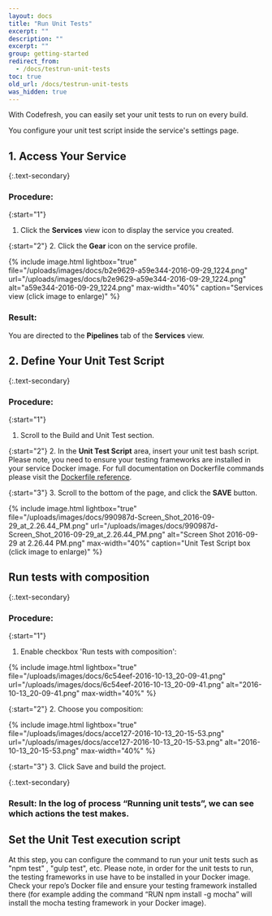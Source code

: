 ```yaml
---
layout: docs
title: "Run Unit Tests"
excerpt: ""
description: ""
excerpt: ""
group: getting-started
redirect_from:
  - /docs/testrun-unit-tests
toc: true
old_url: /docs/testrun-unit-tests
was_hidden: true
---
```

With Codefresh, you can easily set your unit tests to run on every build.

You configure your unit test script inside the service's settings page.

## 1. Access Your Service

{:.text-secondary}
### **Procedure**:

{:start="1"}
1. Click the **Services** view icon to display the service you created.
 
{:start="2"}
2. Click the **Gear** icon on the service profile.

{% include image.html 
lightbox="true" 
file="/uploads/images/docs/b2e9629-a59e344-2016-09-29_1224.png" 
url="/uploads/images/docs/b2e9629-a59e344-2016-09-29_1224.png"
alt="a59e344-2016-09-29_1224.png"
max-width="40%"
caption="Services view (click image to enlarge)"
%}

### **Result**:
You are directed to the **Pipelines** tab of the **Services** view.

## 2. Define Your Unit Test Script

{:.text-secondary}
### **Procedure**:

{:start="1"}
1. Scroll to the Build and Unit Test section.

{:start="2"}
2. In the **Unit Test Script** area, insert your unit test bash script.
Please note,  you need to ensure your testing frameworks are installed in your service Docker image. For full documentation on Dockerfile commands please visit the [Dockerfile reference](https://docs.docker.com/engine/reference/builder/).

{:start="3"}
3. Scroll to the bottom of the page, and click the **SAVE** button.

{% include image.html 
lightbox="true" 
file="/uploads/images/docs/990987d-Screen_Shot_2016-09-29_at_2.26.44_PM.png" 
url="/uploads/images/docs/990987d-Screen_Shot_2016-09-29_at_2.26.44_PM.png"
alt="Screen Shot 2016-09-29 at 2.26.44 PM.png"
max-width="40%"
caption="Unit Test Script box (click image to enlarge)"
%}

## Run tests with composition

{:.text-secondary}
### **Procedure**:

{:start="1"}
1. Enable checkbox 'Run tests with composition':

{% include image.html 
lightbox="true" 
file="/uploads/images/docs/6c54eef-2016-10-13_20-09-41.png" 
url="/uploads/images/docs/6c54eef-2016-10-13_20-09-41.png"
alt="2016-10-13_20-09-41.png"
max-width="40%"
%}

{:start="2"}
2. Choose you composition:

{% include image.html 
lightbox="true" 
file="/uploads/images/docs/acce127-2016-10-13_20-15-53.png" 
url="/uploads/images/docs/acce127-2016-10-13_20-15-53.png"
alt="2016-10-13_20-15-53.png"
max-width="40%"
%}

{:start="3"}
3. Click Save and build the project.

{:.text-secondary}
### **Result**: In the log of process “Running unit tests”, we can see which actions the test makes.

## Set the Unit Test execution script
At this step, you can configure the command to run your unit tests such as "npm test" , "gulp test", etc. Please note, in order for the unit tests to run, the testing frameworks in use have to be installed in your Docker image. Check your repo’s Docker file and ensure your testing framework installed there (for example adding the command “RUN npm install -g mocha” will install the mocha testing framework in your Docker image).
